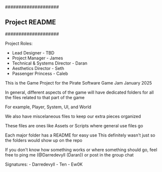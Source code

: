 ####################
## Project README ##
####################

Project Roles:
- Lead Designer - TBD
- Project Manager - James
- Technical & Systems Director - Daran
- Aesthetics Director - Seth
- Passenger Princess - Caleb


This is the Game Project for the Pirate Software Game Jam January 2025

In general, different aspects of the game will have dedicated folders
for all the files related to that part of the game

For example, Player, System, UI, and World


We also have miscelaneous files to keep our extra pieces organized

These files are ones like Assets or Scripts where general use files go

Each major folder has a README for easy use
This definitely wasn't just so the folders would show up on the repo

If you don't know how something works or where something should go,
feel free to ping me (@Darredevyll (Daran)) or post in the group chat


Signatures:
	- Darredevyll
	- Ten
	- Ew0K

